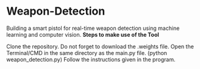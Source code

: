 # Weapon-Detection
Building a smart pistol for real-time weapon detection using machine learning and computer vision. 
**Steps to make use of the Tool**

Clone the repository. Do not forget to download the .weights file.
Open the Terminal/CMD in the same directory as the main.py file. 
(python weapon_detection.py)
Follow the instructions given in the program.

